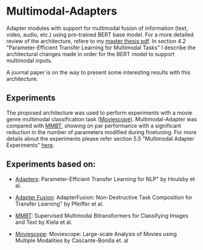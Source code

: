 # Multimodal-Adapters

Adapter modules with support for multimodal fusion of information (text, video, audio, etc.) using pre-trained BERT base model. For a more detailed review of the architecture, refere to my [master thesis pdf](https://cimat.repositorioinstitucional.mx/jspui/bitstream/1008/1126/1/TE%20832.pdf). In section 4.2 "Parameter-Efficient Transfer Learning for Multimodal Tasks" I describe the architectural changes made in order for the BERT model to support multimodal inputs.

A journal paper is on the way to present some interesting results with this architecture.

## Experiments

The proposed architecture was used to perform experiments with a movie genre multimodal classification task ([Moviescope](https://www.cs.virginia.edu/~pc9za/research/moviescope.html)). Multimodal-Adapter was compared with [MMBT](https://arxiv.org/abs/1909.02950), showing on par performance with a significant reduction in the number of parameters modified during finetuning. For more details about the experiments please refer section 5.5 "Multimodal Adapter Experiments" [here](https://cimat.repositorioinstitucional.mx/jspui/bitstream/1008/1126/1/TE%20832.pdf).

## Experiments based on:

* [Adapters](https://arxiv.org/abs/1902.00751): Parameter-Efficient Transfer Learning for NLP" by Houlsby et al.

* [Adapter Fusion](https://arxiv.org/abs/2005.00247): AdapterFusion: Non-Destructive Task Composition for Transfer Learning" by Pfeiffer et al.

* [MMBT](https://arxiv.org/abs/1909.02950): Supervised Multimodal Bitransformers for Classifying Images and Text
 by Kiela et al.

* [Moviescope](https://arxiv.org/abs/1908.03180): Moviescope: Large-scale Analysis of Movies using Multiple Modalities by Cascante-Bonilla et. al
